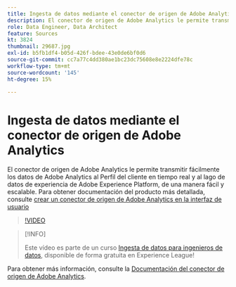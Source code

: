 ```yaml
---
title: Ingesta de datos mediante el conector de origen de Adobe Analytics
description: El conector de origen de Adobe Analytics le permite transmitir fácilmente los datos de Adobe Analytics al Perfil del cliente en tiempo real y al lago de datos de experiencia de Adobe Experience Platform, de una manera fácil y escalable.
role: Data Engineer, Data Architect
feature: Sources
kt: 3824
thumbnail: 29687.jpg
exl-id: b5fb1df4-b05d-426f-bdee-43e0de6bf0d6
source-git-commit: cc7a77c4dd380ae1bc23dc75608e8e2224dfe78c
workflow-type: tm+mt
source-wordcount: '145'
ht-degree: 15%

---
```


# Ingesta de datos mediante el conector de origen de Adobe Analytics

El conector de origen de Adobe Analytics le permite transmitir fácilmente los datos de Adobe Analytics al Perfil del cliente en tiempo real y al lago de datos de experiencia de Adobe Experience Platform, de una manera fácil y escalable. Para obtener documentación del producto más detallada, consulte [crear un conector de origen de Adobe Analytics en la interfaz de usuario](https://experienceleague.adobe.com/docs/experience-platform/sources/ui-tutorials/create/adobe-applications/analytics.html?lang=es)

>[!VIDEO](https://video.tv.adobe.com/v/29687?quality=12&learn=on)

>[!INFO]
>
> Este vídeo es parte de un curso [Ingesta de datos para ingenieros de datos](https://experienceleague.adobe.com/?recommended=ExperiencePlatform-D-1-2020.1.dataingestion?lang=es), disponible de forma gratuita en Experience League!

Para obtener más información, consulte la [Documentación del conector de origen de Adobe Analytics](https://experienceleague.adobe.com/docs/experience-platform/sources/ui-tutorials/create/adobe-applications/analytics.html).
